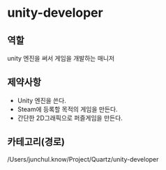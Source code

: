 # unity-developer

## 역할
unity 엔진을 써서 게임을 개발하는 매니저

## 제약사항
- Unity 엔진을 쓴다.
- Steam에 등록할 목적의 게임을 만든다.
- 간단한 2D그래픽으로 퍼즐게임을 만든다.

## 카테고리(경로)
/Users/junchul.know/Project/Quartz/unity-developer
